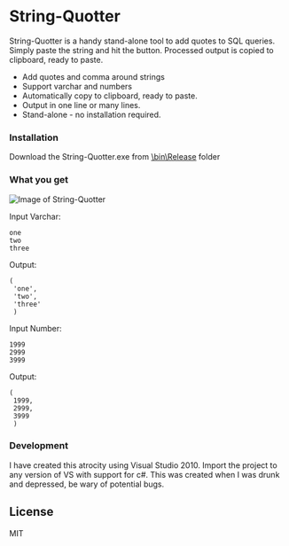 # String-Quotter

String-Quotter is a handy stand-alone tool to add quotes to SQL queries. Simply paste the string and hit the button. Processed output is copied to clipboard, ready to paste. 
  - Add quotes and comma around strings
  - Support varchar and numbers
  - Automatically copy to clipboard, ready to paste. 
  - Output in one line or many lines. 
  - Stand-alone - no installation required. 

### Installation

Download the String-Quotter.exe from [\bin\Release](https://nodejs.org/) folder 

### What you get
![Image of String-Quotter](https://i.imgur.com/wpfE0OT.png)

Input Varchar:
```
one
two
three
```

Output:
```
(
 'one', 
 'two', 
 'three'
 )
```
Input Number:
```
1999
2999
3999
```

Output:
```
(
 1999, 
 2999, 
 3999
 )
```

### Development

I have created this atrocity using Visual Studio 2010. Import the project to any version of VS with support for c#. This was created when I was drunk and depressed, be wary of potential bugs.   

License
----
MIT

